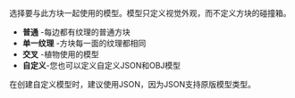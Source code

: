 选择要与此方块一起使用的模型。模型只定义视觉外观，而不定义方块的碰撞箱。

* **普通** -每边都有纹理的普通方块
* **单一纹理** -方块每一面的纹理都相同
* **交叉** -植物使用的模型
* **自定义**-您也可以定义自定义JSON和OBJ模型

在创建自定义模型时，建议使用JSON，因为JSON支持原版模型类型。